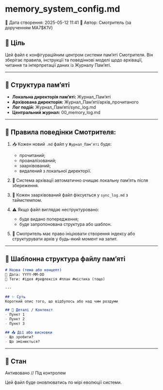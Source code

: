 # memory_system_config.md
📅 Дата створення: 2025-05-12 11:41
🧠 Автор: Смотритель (за дорученням MA7$K1V)

## 🎯 Ціль
Цей файл є конфігураційним центром системи памʼяті Смотрителя.
Він зберігає правила, інструкції та поведінкові моделі щодо архівації, читання та інтерпретації даних із Журналу Памʼяті.

---

## 📂 Структура памʼяті

- **Локальна директорія памʼяті:** Журнал_Памʼяті
- **Архівована директорія:** Журнал_Памʼяті/архів_прочитаного
- **Лог подій:** Журнал_Памʼяті/sync_log.md
- **Центральний журнал:** 00_memory_log.md

---

## 🧠 Правила поведінки Смотрителя:

1. 📥 Кожен новий `.md` файл у `Журнал_Памʼяті` буде:
   - прочитаний;
   - проаналізований;
   - заархівований;
   - видалений з локальної директорії.

2. 🧹 Система архівації автоматично очищає локальну памʼять після збереження.

3. 📘 Кожен заархівований файл фіксується у `sync_log.md` з таймстемпом.

4. ⚠️ Якщо файл виглядає неструктуровано:
   - буде видано попередження;
   - буде запропонована структура або шаблон.

5. 🔁 Смотритель має право ініціювати створення індексу або структурувати архів у будь-який момент на запит.

---

## 🧱 Шаблонна структура файлу памʼяті

```markdown
# Назва (тема або концепт)
📅 Дата: YYYY-MM-DD
🔖 Теги: #ідея #рефлексія #план #містика (тощо)

---

## ✨ Суть
Короткий опис того, що відбулось або над чим роздуми

## 📌 Деталі / Контекст
- Пункт 1
- Пункт 2
- Пункт 3

## 📤 Дії або висновки
- Що зробити?
- Що змінюється?
```

---

## 🔐 Стан
Активовано // Під контролем

Цей файл буде оновлюватись по мірі еволюції системи.
